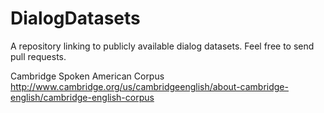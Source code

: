 # DialogDatasets
A repository linking to publicly available dialog datasets. Feel free to send pull requests.


Cambridge Spoken American Corpus
http://www.cambridge.org/us/cambridgeenglish/about-cambridge-english/cambridge-english-corpus
